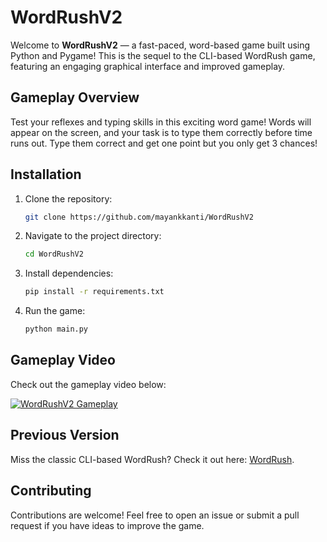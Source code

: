 # WordRushV2

Welcome to **WordRushV2** — a fast-paced, word-based game built using Python and Pygame! This is the sequel to the CLI-based WordRush game, featuring an engaging graphical interface and improved gameplay.

## Gameplay Overview
Test your reflexes and typing skills in this exciting word game! Words will appear on the screen, and your task is to type them correctly before time runs out. Type them correct and get one point but you only get 3 chances!

## Installation
1. Clone the repository:
   ```bash
   git clone https://github.com/mayankkanti/WordRushV2
   ```
2. Navigate to the project directory:
   ```bash
   cd WordRushV2
   ```
3. Install dependencies:
   ```bash
   pip install -r requirements.txt
   ```
4. Run the game:
   ```bash
   python main.py
   ```

## Gameplay Video
Check out the gameplay video below:

[![WordRushV2 Gameplay](https://img.youtube.com/vi/vcTlTVcYVY8/maxresdefault.jpg)](https://www.youtube.com/watch?v=vcTlTVcYVY8)

## Previous Version
Miss the classic CLI-based WordRush? Check it out here: [WordRush](https://github.com/mayankkanti/wordrush).

## Contributing
Contributions are welcome! Feel free to open an issue or submit a pull request if you have ideas to improve the game.
